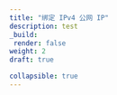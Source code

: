```yaml
---
title: "绑定 IPv4 公网 IP"
description: test
_build:
 render: false
weight: 2
draft: true

collapsible: true
---
```


